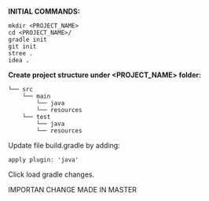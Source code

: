 

**INITIAL COMMANDS:**

```shell
mkdir <PROJECT_NAME>
cd <PROJECT_NAME>/
gradle init
git init
stree .
idea .
```

**Create project structure under <PROJECT_NAME> folder:**

```shell
└── src
    └── main
        └── java    
        └── resources
    └── test
        └── java    
        └── resources
```


Update file build.gradle by adding:
```shell
apply plugin: 'java'
```
Click load gradle changes. 

IMPORTAN CHANGE MADE IN MASTER